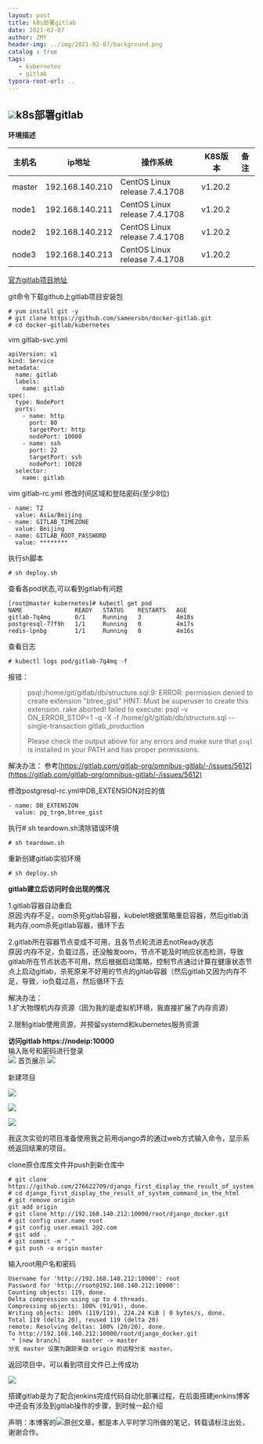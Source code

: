 ```yaml
---
layout: post
title: k8s部署gitlab
date: 2021-02-07
author: ZMY
header-img: ../img/2021-02-07/background.png
catalog : true
tags:
   - kubernetes
   - gitlab
typora-root-url: ..
---
```


## <img class="original" src='/img/original.png'>k8s部署gitlab

**环境描述**

| 主机名 | ip地址          | 操作系统                      | K8S版本 | 备注 |
| ------ | --------------- | ----------------------------- | ------- | ---- |
| master | 192.168.140.210 | CentOS Linux release 7.4.1708 | v1.20.2 |      |
| node1  | 192.168.140.211 | CentOS Linux release 7.4.1708 | v1.20.2 |      |
| node2  | 192.168.140.212 | CentOS Linux release 7.4.1708 | v1.20.2 |      |
| node3  | 192.168.140.213 | CentOS Linux release 7.4.1708 | v1.20.2 |      |

[官方gitlab项目地址](https://github.com/sameersbn/docker-gitlab)

git命令下载github上gitlab项目安装包

```
# yum install git -y
# git clone https://github.com/sameersbn/docker-gitlab.git
# cd docker-gitlab/kubernetes
```

vim gitlab-svc.yml

```
apiVersion: v1
kind: Service
metadata:
  name: gitlab
  labels:
    name: gitlab
spec:
  type: NodePort
  ports:
    - name: http
      port: 80
      targetPort: http
      nodePort: 10000
    - name: ssh
      port: 22
      targetPort: ssh
      nodePort: 10020
  selector:
    name: gitlab
```

vim gitlab-rc.yml 修改时间区域和登陆密码(至少8位)

```
- name: TZ
  value: Asia/Beijing
- name: GITLAB_TIMEZONE
  value: Beijing
- name: GITLAB_ROOT_PASSWORD
  value: ********

```

执行sh脚本

```
# sh deploy.sh
```

查看各pod状态,可以看到gitlab有问题

```
[root@master kubernetes]# kubectl get pod
NAME               READY   STATUS    RESTARTS   AGE
gitlab-7q4mq       0/1     Running   3          4m18s
postgresql-77f9h   1/1     Running   0          4m17s
redis-lpnbg        1/1     Running   0          4m16s
```

查看日志

```
# kubectl logs pod/gitlab-7q4mq -f
```

报错：

>psql:/home/git/gitlab/db/structure.sql:9: ERROR:  permission denied to create extension "btree_gist"
>HINT:  Must be superuser to create this extension.
>rake aborted!
>failed to execute:
>psql -v ON_ERROR_STOP=1 -q -X -f /home/git/gitlab/db/structure.sql --single-transaction gitlab_production
>
>Please check the output above for any errors and make sure that `psql` is installed in your PATH and has proper permissions.

解决办法：
参考[https://gitlab.com/gitlab-org/omnibus-gitlab/-/issues/5612](https://gitlab.com/gitlab-org/omnibus-gitlab/-/issues/5612)

修改postgresql-rc.yml中DB_EXTENSION对应的值

```
- name: DB_EXTENSION
  value: pg_trgm,btree_gist
```

执行# sh teardown.sh清除错误环境

```
# sh teardown.sh
```

重新创建gitlab实验环境

```
# sh deploy.sh
```

**gitlab建立后访问时会出现的情况**

1.gitlab容器自动重启    
原因:内存不足，oom杀死gitlab容器，kubelet根据策略重启容器，然后gitlab消耗内存,oom杀死gitlab容器，循环下去 

2.gitlab所在容器节点变成不可用，且各节点轮流进去notReady状态    
原因:内存不足，负载过高，还没触发oom，节点不能及时响应状态检测，导致gitlab所在节点状态不可用，然后根据启动策略，控制节点通过计算在健康状态节点上启动gitlab，杀死原来不好用的节点的gitlab容器（然后gitlab又因为内存不足，导致，io负载过高，然后循环下去

解决办法：  
1.扩大物理机内存资源（因为我的是虚拟机环境，我直接扩展了内存资源）

2.限制gitlab使用资源，并预留systemd和kubernetes服务资源

**访问gitlab https://nodeip:10000**  
输入账号和密码进行登录  
![](/img/2021-02-07/1.png)
首页展示
![](/img/2021-02-07/2.png)

新建项目

![](/img/2021-02-07/3.png)

![](/img/2021-02-07/4.png)

![](/img/2021-02-07/5.png)





我这次实验的项目准备使用我之前用django弄的通过web方式输入命令，显示系统返回结果的项目。

clone原仓库库文件并push到新仓库中

```
# git clone https://github.com/276622709/django_first_display_the_result_of_system_command_in_the_html.git
# cd django_first_display_the_result_of_system_command_in_the_html
# git remove origin
git add origin
# git clone http://192.168.140.212:10000/root/django_docker.git
# git config user.name root
# git config user.email 2@2.com
# git add .
# git commit -m "."
# git push -u origin master
```

输入root用户名和密码

```
Username for 'http://192.168.140.212:10000': root
Password for 'http://root@192.168.140.212:10000': 
Counting objects: 119, done.
Delta compression using up to 4 threads.
Compressing objects: 100% (91/91), done.
Writing objects: 100% (119/119), 224.24 KiB | 0 bytes/s, done.
Total 119 (delta 20), reused 119 (delta 20)
remote: Resolving deltas: 100% (20/20), done.
To http://192.168.140.212:10000/root/django_docker.git
 * [new branch]      master -> master
分支 master 设置为跟踪来自 origin 的远程分支 master。
```

返回项目中，可以看到项目文件已上传成功

![](/img/2021-02-07/6.png)





搭建gitlab是为了配合jenkins完成代码自动化部署过程，在后面搭建jenkins博客中还会有涉及到gitlab操作的步骤，到时候一起介绍  



声明：本博客的<img class="original" src='/img/original.png'>原创文章，都是本人平时学习所做的笔记，转载请标注出处，谢谢合作。
